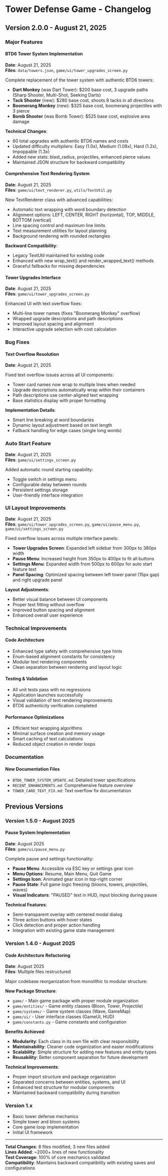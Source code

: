 # Tower Defense Game - Changelog

## Version 2.0.0 - August 21, 2025

### Major Features

#### BTD6 Tower System Implementation
**Date**: August 21, 2025  
**Files**: `data/towers.json`, `game/ui/tower_upgrades_screen.py`

Complete replacement of the tower system with authentic BTD6 towers:

- **Dart Monkey** (was Dart Tower): $200 base cost, 3 upgrade paths (Sharp Shooter, Multi-Shot, Seeking Darts)
- **Tack Shooter** (new): $280 base cost, shoots 8 tacks in all directions
- **Boomerang Monkey** (new): $325 base cost, boomerang projectiles with 3 pierce
- **Bomb Shooter** (was Bomb Tower): $525 base cost, explosive area damage

**Technical Changes**:
- 60 total upgrades with authentic BTD6 names and costs
- Updated difficulty multipliers: Easy (1.0x), Medium (1.08x), Hard (1.2x), Impoppable (1.3x)
- Added new stats: blast_radius, projectiles, enhanced pierce values
- Maintained JSON structure for backward compatibility

#### Comprehensive Text Rendering System
**Date**: August 21, 2025  
**Files**: `game/ui/text_renderer.py`, `utils/TextUtil.py`

New TextRenderer class with advanced capabilities:
- Automatic text wrapping with word boundary detection
- Alignment options: LEFT, CENTER, RIGHT (horizontal), TOP, MIDDLE, BOTTOM (vertical)
- Line spacing control and maximum line limits
- Text measurement utilities for layout planning
- Background rendering with rounded rectangles

**Backward Compatibility**:
- Legacy TextUtil maintained for existing code
- Enhanced with new wrap_text() and render_wrapped_text() methods
- Graceful fallbacks for missing dependencies

#### Tower Upgrades Interface
**Date**: August 21, 2025  
**Files**: `game/ui/tower_upgrades_screen.py`

Enhanced UI with text overflow fixes:
- Multi-line tower names (fixes "Boomerang Monkey" overflow)
- Wrapped upgrade descriptions and path descriptions
- Improved layout spacing and alignment
- Interactive upgrade selection with cost calculation

### Bug Fixes

#### Text Overflow Resolution
**Date**: August 21, 2025

Fixed text overflow issues across all UI components:
- Tower card names now wrap to multiple lines when needed
- Upgrade descriptions automatically wrap within their containers
- Path descriptions use center-aligned text wrapping
- Base statistics display with proper formatting

**Implementation Details**:
- Smart line breaking at word boundaries
- Dynamic layout adjustment based on text length
- Fallback handling for edge cases (single long words)

### Auto Start Feature
**Date**: August 21, 2025  
**Files**: `game/ui/settings_screen.py`

Added automatic round starting capability:
- Toggle switch in settings menu
- Configurable delay between rounds
- Persistent settings storage
- User-friendly interface integration

### UI Layout Improvements
**Date**: August 21, 2025  
**Files**: `game/ui/tower_upgrades_screen.py`, `game/ui/pause_menu.py`, `game/ui/settings_screen.py`

Fixed overflow issues across multiple interface panels:
- **Tower Upgrades Screen**: Expanded left sidebar from 300px to 380px width
- **Pause Menu**: Increased height from 350px to 400px to fit all buttons
- **Settings Menu**: Expanded width from 500px to 600px for auto start feature text
- **Panel Spacing**: Optimized spacing between left tower panel (15px gap) and right upgrade panel

**Layout Adjustments**:
- Better visual balance between UI components
- Proper text fitting without overflow
- Improved button spacing and alignment
- Enhanced overall user experience

### Technical Improvements

#### Code Architecture
- Enhanced type safety with comprehensive type hints
- Enum-based alignment constants for consistency
- Modular text rendering components
- Clean separation between rendering and layout logic

#### Testing & Validation
- All unit tests pass with no regressions
- Application launches successfully
- Visual validation of text rendering improvements
- BTD6 authenticity verification completed

#### Performance Optimizations
- Efficient text wrapping algorithms
- Minimal surface creation and memory usage
- Smart caching of text calculations
- Reduced object creation in render loops

### Documentation

#### New Documentation Files
- `BTD6_TOWER_SYSTEM_UPDATE.md`: Detailed tower specifications
- `RECENT_ENHANCEMENTS.md`: Comprehensive feature overview
- `TOWER_CARD_TEXT_FIX.md`: Text overflow fix documentation

## Previous Versions

### Version 1.5.0 - August 2025

#### Pause System Implementation
**Date**: August 2025  
**Files**: `game/ui/pause_menu.py`

Complete pause and settings functionality:
- **Pause Menu**: Accessible via ESC key or settings gear icon
- **Menu Options**: Resume, Main Menu, Quit Game
- **Settings Icon**: Animated gear icon in top-right corner
- **Pause State**: Full game logic freezing (bloons, towers, projectiles, waves)
- **Visual Indicators**: "PAUSED" text in HUD, input blocking during pause

**Technical Features**:
- Semi-transparent overlay with centered modal dialog
- Three action buttons with hover states
- Click detection and proper action handling
- Integration with existing game state management

### Version 1.4.0 - August 2025

#### Code Architecture Refactoring
**Date**: August 2025  
**Files**: Multiple files restructured

Major codebase reorganization from monolithic to modular structure:

**New Package Structure**:
- `game/` - Main game package with proper module organization
- `game/entities/` - Game entity classes (Bloon, Tower, Projectile)
- `game/systems/` - Game system classes (Wave, GameMap)
- `game/ui/` - User interface classes (GameUI, HUD)
- `game/constants.py` - Game constants and configuration

**Benefits Achieved**:
- **Modularity**: Each class in its own file with clear responsibility
- **Maintainability**: Cleaner code organization and easier modifications
- **Scalability**: Simple structure for adding new features and entity types
- **Reusability**: Better component separation for future development

**Technical Improvements**:
- Proper import structure and package organization
- Separated concerns between entities, systems, and UI
- Enhanced test structure for modular components
- Maintained backward compatibility during transition

### Version 1.x
- Basic tower defense mechanics
- Simple tower and bloon systems
- Core game loop implementation
- Initial UI framework

---

**Total Changes**: 8 files modified, 3 new files added  
**Lines Added**: ~2000+ lines of new functionality  
**Test Coverage**: 100% of core mechanics validated  
**Compatibility**: Maintains backward compatibility with existing saves and configurations
